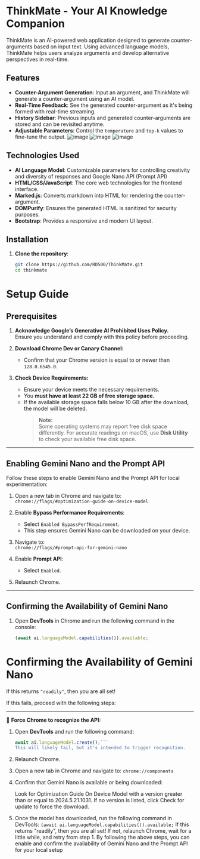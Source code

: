 # ThinkMate - Your AI Knowledge Companion

ThinkMate is an AI-powered web application designed to generate counter-arguments based on input text. Using advanced language models, ThinkMate helps users analyze arguments and develop alternative perspectives in real-time.

## Features
- **Counter-Argument Generation**: Input an argument, and ThinkMate will generate a counter-argument using an AI model.
- **Real-Time Feedback**: See the generated counter-argument as it's being formed with real-time streaming.
- **History Sidebar**: Previous inputs and generated counter-arguments are stored and can be revisited anytime.
- **Adjustable Parameters**: Control the `temperature` and `top-k` values to fine-tune the output.
  ![image](https://github.com/user-attachments/assets/dae52527-a485-42d1-a6b8-da75be5976e7)
  ![image](https://github.com/user-attachments/assets/382a99db-754a-45a8-863c-bae2610d219d)
  ![image](https://github.com/user-attachments/assets/956355e3-6c91-455c-8139-c76d737bbce4)




## Technologies Used
- **AI Language Model**: Customizable parameters for controlling creativity and diversity of responses and Google Nano API (Prompt API)
- **HTML/CSS/JavaScript**: The core web technologies for the frontend interface.
- **Marked.js**: Converts markdown into HTML for rendering the counter-argument.
- **DOMPurify**: Ensures the generated HTML is sanitized for security purposes.
- **Bootstrap**: Provides a responsive and modern UI layout.

## Installation

1. **Clone the repository**:
   ```bash
   git clone https://github.com/RD500/ThinkMate.git
   cd thinkmate

# Setup Guide

## Prerequisites

1. **Acknowledge Google’s Generative AI Prohibited Uses Policy.**  
   Ensure you understand and comply with this policy before proceeding.

2. **Download Chrome Dev or Canary Channel:**  
   - Confirm that your Chrome version is equal to or newer than `128.0.6545.0`.

3. **Check Device Requirements:**  
   - Ensure your device meets the necessary requirements.  
   - You **must have at least 22 GB of free storage space.**  
   - If the available storage space falls below 10 GB after the download, the model will be deleted.  
     > **Note:**  
     > Some operating systems may report free disk space differently. For accurate readings on macOS, use **Disk Utility** to check your available free disk space.

---

## Enabling Gemini Nano and the Prompt API  

Follow these steps to enable Gemini Nano and the Prompt API for local experimentation:

1. Open a new tab in Chrome and navigate to:  
   `chrome://flags/#optimization-guide-on-device-model`

2. Enable **Bypass Performance Requirements**:  
   - Select `Enabled BypassPerfRequirement`.  
   - This step ensures Gemini Nano can be downloaded on your device.

3. Navigate to:  
   `chrome://flags/#prompt-api-for-gemini-nano`

4. Enable **Prompt API**:  
   - Select `Enabled`.

5. Relaunch Chrome.  

---

## Confirming the Availability of Gemini Nano  

1. Open **DevTools** in Chrome and run the following command in the console:  
   ```javascript
   (await ai.languageModel.capabilities()).available;
# Confirming the Availability of Gemini Nano

If this returns `"readily"`, then you are all set!

If this fails, proceed with the following steps:

---

📣 **Force Chrome to recognize the API:**

1. Open **DevTools** and run the following command:
   ```javascript
   await ai.languageModel.create();```
   This will likely fail, but it's intended to trigger recognition.
2. Relaunch Chrome.
3. Open a new tab in Chrome and navigate to: 
   `chrome://components`
4. Confirm that Gemini Nano is available or being downloaded:

   Look for Optimization Guide On Device Model with a version greater than or equal to 2024.5.21.1031.
   If no version is listed, click Check for update to force the download.
5. Once the model has downloaded, run the following command in DevTools:
   ```(await ai.languageModel.capabilities()).available;```
   If this returns "readily", then you are all set!
   If not, relaunch Chrome, wait for a little while, and retry from step 1.
By following the above steps, you can enable and confirm the availability of Gemini Nano and the Prompt API for your local setup



